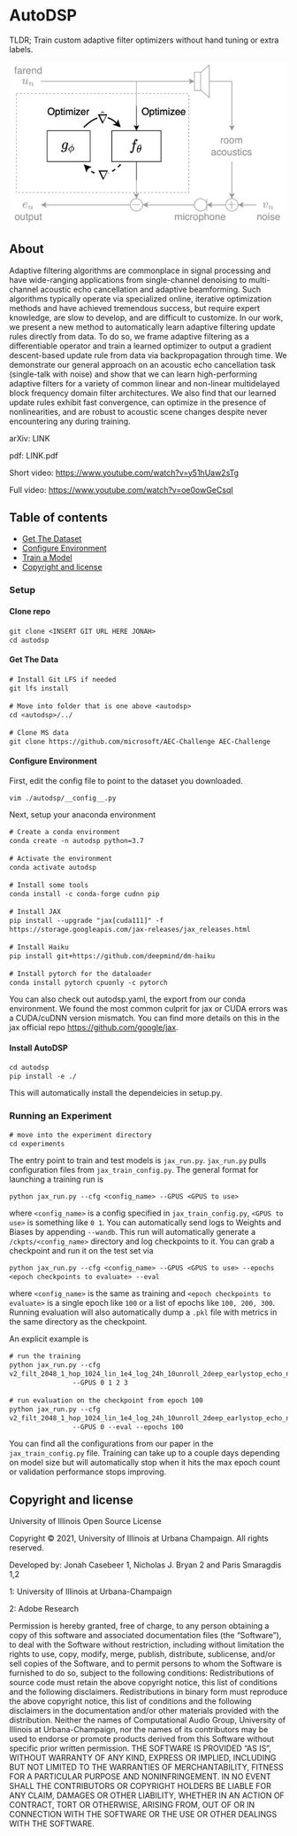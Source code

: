# AutoDSP
TLDR; Train custom adaptive filter optimizers without hand tuning or extra labels.


![autodsp](images/autodsp.png "AutoDSP")


## About

Adaptive filtering algorithms are commonplace in signal processing and have wide-ranging applications from single-channel denoising to multi-channel acoustic echo cancellation and adaptive beamforming. Such algorithms typically operate via specialized online, iterative optimization methods and have achieved tremendous success, but require expert knowledge, are slow to develop, and are difficult to customize. In our work, we present a new method to automatically learn adaptive filtering update rules directly from data. To do so, we frame adaptive filtering as a differentiable operator and train a learned optimizer to output a gradient descent-based update rule from data via backpropagation through time. We demonstrate our general approach on an acoustic echo cancellation task (single-talk with noise) and show that we can learn high-performing adaptive filters for a variety of common linear and non-linear multidelayed block frequency domain filter architectures. We also find that our learned update rules exhibit fast convergence, can optimize in the presence of nonlinearities, and are robust to acoustic scene changes despite never encountering any during training.


arXiv: LINK

pdf: LINK.pdf

Short video: https://www.youtube.com/watch?v=y51hUaw2sTg

Full video: https://www.youtube.com/watch?v=oe0owGeCsqI

## Table of contents

- [Get The Dataset](#get-the-data)
- [Configure Environment](#configure-environment)
- [Train a Model](#running-an-experiment)
- [Copyright and license](#copyright-and-license)

### Setup

#### Clone repo
```
git clone <INSERT GIT URL HERE JONAH>
cd autodsp
```

#### Get The Data
```
# Install Git LFS if needed
git lfs install

# Move into folder that is one above <autodsp>
cd <autodsp>/../

# Clone MS data
git clone https://github.com/microsoft/AEC-Challenge AEC-Challenge

```

#### Configure Environment
First, edit the config file to point to the dataset you downloaded.
```
vim ./autodsp/__config__.py
```

Next, setup your anaconda environment 

```
# Create a conda environment
conda create -n autodsp python=3.7

# Activate the environment
conda activate autodsp

# Install some tools
conda install -c conda-forge cudnn pip

# Install JAX
pip install --upgrade "jax[cuda111]" -f https://storage.googleapis.com/jax-releases/jax_releases.html

# Install Haiku
pip install git+https://github.com/deepmind/dm-haiku

# Install pytorch for the dataloader
conda install pytorch cpuonly -c pytorch
```
You can also check out autodsp.yaml, the export from our conda environment. We found the most common culprit for jax or CUDA errors was a CUDA/cuDNN version mismatch. You can find more details on this in the jax official repo https://github.com/google/jax. 


#### Install AutoDSP
```
cd autodsp
pip install -e ./
```
This will automatically install the dependeicies in setup.py. 


### Running an Experiment
```
# move into the experiment directory
cd experiments
```
The entry point to train and test models is `jax_run.py`. `jax_run.py` pulls configuration files from `jax_train_config.py`. The general format for launching a training run is

``` 
python jax_run.py --cfg <config_name> --GPUS <GPUS to use> 
```

where `<config_name>` is a config specified in `jax_train_config.py`, `<GPUS to use>` is something like `0 1`. You can automatically send logs to Weights and Biases by appending `--wandb`. This run will automatically generate a `/ckpts/<config_name>` directory and log checkpoints to it. You can grab a checkpoint and run it on the test set via

``` 
python jax_run.py --cfg <config_name> --GPUS <GPUS to use> --epochs <epoch checkpoints to evaluate> --eval 
```

where `<config_name>` is the same as training and `<epoch checkpoints to evaluate>` is a single epoch like `100` or a list of epochs like `100, 200, 300`. Running evaluation will also automatically dump a `.pkl` file with metrics in the same directory as the checkpoint.


An explicit example is

```
# run the training
python jax_run.py --cfg v2_filt_2048_1_hop_1024_lin_1e4_log_24h_10unroll_2deep_earlystop_echo_noise 
                --GPUS 0 1 2 3

# run evaluation on the checkpoint from epoch 100
python jax_run.py --cfg v2_filt_2048_1_hop_1024_lin_1e4_log_24h_10unroll_2deep_earlystop_echo_noise 
                --GPUS 0 --eval --epochs 100
```
You can find all the configurations from our paper in the `jax_train_config.py` file. Training can take up to a couple days depending on model size but will automatically stop when it hits the max epoch count or validation performance stops improving.


## Copyright and license
University of Illinois Open Source License

Copyright © 2021, University of Illinois at Urbana Champaign. All rights reserved.

Developed by: Jonah Casebeer 1, Nicholas J. Bryan 2 and Paris Smaragdis 1,2

1: University of Illinois at Urbana-Champaign 

2: Adobe Research 

Permission is hereby granted, free of charge, to any person obtaining a copy of this software and associated documentation files (the “Software”), to deal with the Software without restriction, including without limitation the rights to use, copy, modify, merge, publish, distribute, sublicense, and/or sell copies of the Software, and to permit persons to whom the Software is furnished to do so, subject to the following conditions: Redistributions of source code must retain the above copyright notice, this list of conditions and the following disclaimers. Redistributions in binary form must reproduce the above copyright notice, this list of conditions and the following disclaimers in the documentation and/or other materials provided with the distribution. Neither the names of Computational Audio Group, University of Illinois at Urbana-Champaign, nor the names of its contributors may be used to endorse or promote products derived from this Software without specific prior written permission. THE SOFTWARE IS PROVIDED “AS IS”, WITHOUT WARRANTY OF ANY KIND, EXPRESS OR IMPLIED, INCLUDING BUT NOT LIMITED TO THE WARRANTIES OF MERCHANTABILITY, FITNESS FOR A PARTICULAR PURPOSE AND NONINFRINGEMENT. IN NO EVENT SHALL THE CONTRIBUTORS OR COPYRIGHT HOLDERS BE LIABLE FOR ANY CLAIM, DAMAGES OR OTHER LIABILITY, WHETHER IN AN ACTION OF CONTRACT, TORT OR OTHERWISE, ARISING FROM, OUT OF OR IN CONNECTION WITH THE SOFTWARE OR THE USE OR OTHER DEALINGS WITH THE SOFTWARE.
